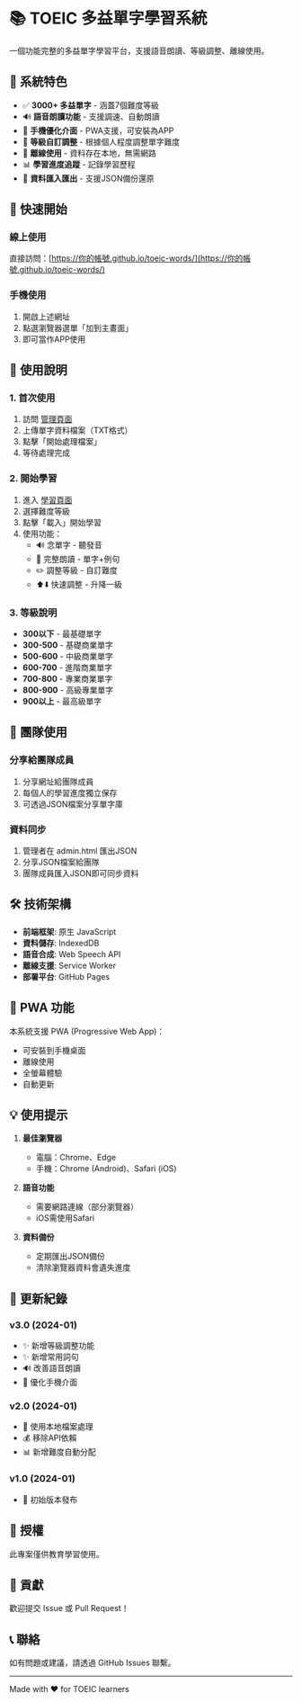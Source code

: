 # 📚 TOEIC 多益單字學習系統

一個功能完整的多益單字學習平台，支援語音朗讀、等級調整、離線使用。

## 🌟 系統特色

- ✅ **3000+ 多益單字** - 涵蓋7個難度等級
- 🔊 **語音朗讀功能** - 支援調速、自動朗讀
- 📱 **手機優化介面** - PWA支援，可安裝為APP
- 🎯 **等級自訂調整** - 根據個人程度調整單字難度
- 💾 **離線使用** - 資料存在本地，無需網路
- 📊 **學習進度追蹤** - 記錄學習歷程
- 🔄 **資料匯入匯出** - 支援JSON備份還原

## 🚀 快速開始

### 線上使用
直接訪問：[https://你的帳號.github.io/toeic-words/](https://你的帳號.github.io/toeic-words/)

### 手機使用
1. 開啟上述網址
2. 點選瀏覽器選單「加到主畫面」
3. 即可當作APP使用

## 📖 使用說明

### 1. 首次使用
1. 訪問 [管理頁面](admin.html)
2. 上傳單字資料檔案（TXT格式）
3. 點擊「開始處理檔案」
4. 等待處理完成

### 2. 開始學習
1. 進入 [學習頁面](learn.html)
2. 選擇難度等級
3. 點擊「載入」開始學習
4. 使用功能：
   - 🔊 念單字 - 聽發音
   - 📢 完整朗讀 - 單字+例句
   - ✏️ 調整等級 - 自訂難度
   - ⬆️⬇️ 快速調整 - 升降一級

### 3. 等級說明
- **300以下** - 最基礎單字
- **300-500** - 基礎商業單字
- **500-600** - 中級商業單字
- **600-700** - 進階商業單字
- **700-800** - 專業商業單字
- **800-900** - 高級專業單字
- **900以上** - 最高級單字

## 👥 團隊使用

### 分享給團隊成員
1. 分享網址給團隊成員
2. 每個人的學習進度獨立保存
3. 可透過JSON檔案分享單字庫

### 資料同步
1. 管理者在 admin.html 匯出JSON
2. 分享JSON檔案給團隊
3. 團隊成員匯入JSON即可同步資料

## 🛠️ 技術架構

- **前端框架**: 原生 JavaScript
- **資料儲存**: IndexedDB
- **語音合成**: Web Speech API
- **離線支援**: Service Worker
- **部署平台**: GitHub Pages

## 📱 PWA 功能

本系統支援 PWA (Progressive Web App)：
- 可安裝到手機桌面
- 離線使用
- 全螢幕體驗
- 自動更新

## 💡 使用提示

1. **最佳瀏覽器**
   - 電腦：Chrome、Edge
   - 手機：Chrome (Android)、Safari (iOS)

2. **語音功能**
   - 需要網路連線（部分瀏覽器）
   - iOS需使用Safari

3. **資料備份**
   - 定期匯出JSON備份
   - 清除瀏覽器資料會遺失進度

## 🔄 更新紀錄

### v3.0 (2024-01)
- ✨ 新增等級調整功能
- ✨ 新增常用詞句
- 🔊 改善語音朗讀
- 📱 優化手機介面

### v2.0 (2024-01)
- 🚀 使用本地檔案處理
- 💰 移除API依賴
- 📊 新增難度自動分配

### v1.0 (2024-01)
- 🎉 初始版本發布

## 📄 授權

此專案僅供教育學習使用。

## 🤝 貢獻

歡迎提交 Issue 或 Pull Request！

## 📞 聯絡

如有問題或建議，請透過 GitHub Issues 聯繫。

---

Made with ❤️ for TOEIC learners